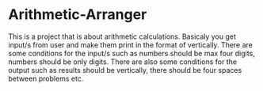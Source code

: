 # Arithmetic-Arranger
This is a project that is about arithmetic calculations. Basicaly you get input/s from user and make them print in the format of vertically. 
There are some conditions for the input/s such as numbers should be max four digits, numbers should be only digits.
There are also some conditions for the output such as results should be vertically, there should be four spaces between problems etc.

